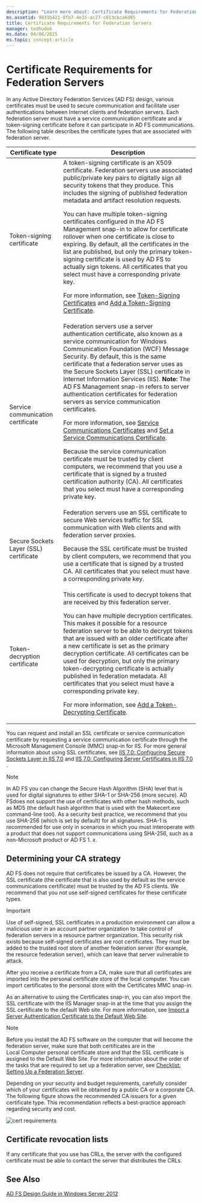 ```yaml
---
description: "Learn more about: Certificate Requirements for Federation Servers"
ms.assetid: 9831b421-8fb7-4e15-ac27-c013cbca6d05
title: Certificate Requirements for Federation Servers
manager: tedhudek
ms.date: 04/08/2025
ms.topic: concept-article
---
```


# Certificate Requirements for Federation Servers

In any Active Directory Federation Services \(AD FS\) design, various certificates must be used to secure communication and facilitate user authentications between Internet clients and federation servers. Each federation server must have a service communication certificate and a token\-signing certificate before it can participate in AD FS communications. The following table describes the certificate types that are associated with federation server.

|Certificate type|Description|
|--------------------|---------------|
|Token\-signing certificate|A token\-signing certificate is an X509 certificate. Federation servers use associated public\/private key pairs to digitally sign all security tokens that they produce. This includes the signing of published federation metadata and artifact resolution requests.<p>You can have multiple token\-signing certificates configured in the AD FS Management snap\-in to allow for certificate rollover when one certificate is close to expiring. By default, all the certificates in the list are published, but only the primary token\-signing certificate is used by AD FS to actually sign tokens. All certificates that you select must have a corresponding private key.<p>For more information, see [Token-Signing Certificates](Token-Signing-Certificates.md) and [Add a Token-Signing Certificate](../../ad-fs/deployment/Add-a-Token-Signing-Certificate.md).|
|Service communication certificate|Federation servers use a server authentication certificate, also known as a service communication for Windows Communication Foundation \(WCF\) Message Security. By default, this is the same certificate that a federation server uses as the Secure Sockets Layer \(SSL\) certificate in Internet Information Services \(IIS\). **Note:** The AD FS Management snap\-in refers to server authentication certificates for federation servers as service communication certificates.<p>For more information, see [Service Communications Certificates](Service-Communications-Certificates.md) and [Set a Service Communications Certificate](../../ad-fs/deployment/Set-a-Service-Communications-Certificate.md).<p>Because the service communication certificate must be trusted by client computers, we recommend that you use a certificate that is signed by a trusted certification authority \(CA\). All certificates that you select must have a corresponding private key.|
|Secure Sockets Layer \(SSL\) certificate|Federation servers use an SSL certificate to secure Web services traffic for SSL communication with Web clients and with federation server proxies.<p>Because the SSL certificate must be trusted by client computers, we recommend that you use a certificate that is signed by a trusted CA. All certificates that you select must have a corresponding private key.|
|Token\-decryption certificate|This certificate is used to decrypt tokens that are received by this federation server.<p>You can have multiple decryption certificates. This makes it possible for a resource federation server to be able to decrypt tokens that are issued with an older certificate after a new certificate is set as the primary decryption certificate. All certificates can be used for decryption, but only the primary token\-decrypting certificate is actually published in federation metadata. All certificates that you select must have a corresponding private key.<p>For more information, see [Add a Token-Decrypting Certificate](../../ad-fs/deployment/Add-a-Token-Decrypting-Certificate.md).|

You can request and install an SSL certificate or service communication certificate by requesting a service communication certificate through the Microsoft Management Console \(MMC\) snap\-in for IIS. For more general information about using SSL certificates, see [IIS 7.0: Configuring Secure Sockets Layer in IIS 7.0](/previous-versions/windows/it-pro/windows-server-2008-R2-and-2008/cc771438(v=ws.10)) and [IIS 7.0: Configuring Server Certificates in IIS 7.0](/previous-versions/windows/it-pro/windows-server-2008-R2-and-2008/cc732230(v=ws.10)) .

> [!NOTE]
> In AD FS you can change the Secure Hash Algorithm \(SHA\) level that is used for digital signatures to either SHA\-1 or SHA\-256 \(more secure\). AD FSdoes not support the use of certificates with other hash methods, such as MD5 \(the default hash algorithm that is used with the Makecert.exe command\-line tool\). As a security best practice, we recommend that you use SHA\-256 \(which is set by default\) for all signatures. SHA\-1 is recommended for use only in scenarios in which you must interoperate with a product that does not support communications using SHA\-256, such as a non\-Microsoft product or AD FS 1. *x*.

## Determining your CA strategy
AD FS does not require that certificates be issued by a CA. However, the SSL certificate \(the certificate that is also used by default as the service communications certificate\) must be trusted by the AD FS clients. We recommend that you not use self\-signed certificates for these certificate types.

> [!IMPORTANT]
> Use of self\-signed, SSL certificates in a production environment can allow a malicious user in an account partner organization to take control of federation servers in a resource partner organization. This security risk exists because self\-signed certificates are root certificates. They must be added to the trusted root store of another federation server \(for example, the resource federation server\), which can leave that server vulnerable to attack.

After you receive a certificate from a CA, make sure that all certificates are imported into the personal certificate store of the local computer. You can import certificates to the personal store with the Certificates MMC snap\-in.

As an alternative to using the Certificates snap\-in, you can also import the SSL certificate with the IIS Manager snap\-in at the time that you assign the SSL certificate to the default Web site. For more information, see [Import a Server Authentication Certificate to the Default Web Site](../../ad-fs/deployment/Import-a-Server-Authentication-Certificate-to-the-Default-Web-Site.md).

> [!NOTE]
> Before you install the AD FS software on the computer that will become the federation server, make sure that both certificates are in the Local Computer personal certificate store and that the SSL certificate is assigned to the Default Web Site. For more information about the order of the tasks that are required to set up a federation server, see [Checklist: Setting Up a Federation Server](../../ad-fs/deployment/Checklist--Setting-Up-a-Federation-Server.md).

Depending on your security and budget requirements, carefully consider which of your certificates will be obtained by a public CA or a corporate CA. The following figure shows the recommended CA issuers for a given certificate type. This recommendation reflects a best\-practice approach regarding security and cost.

![cert requirements](media/adfs2_fedserver_certstory_1.png)

## Certificate revocation lists
If any certificate that you use has CRLs, the server with the configured certificate must be able to contact the server that distributes the CRLs.

## See Also
[AD FS Design Guide in Windows Server 2012](AD-FS-Design-Guide-in-Windows-Server-2012.md)
